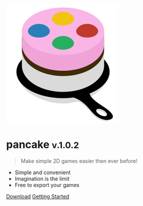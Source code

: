 ![logo](logo_small.svg)

# pancake <small>v.1.0.2</small>

> Make simple 2D games easier then ever before!

* Simple and convenient
* Imagination is the limit
* Free to export your games

[Download](https://github.com/pancake-library/pancake/archive/master.zip)
[Getting Started](http://mightypancake.games/#/tutorials/Getting_Started)
